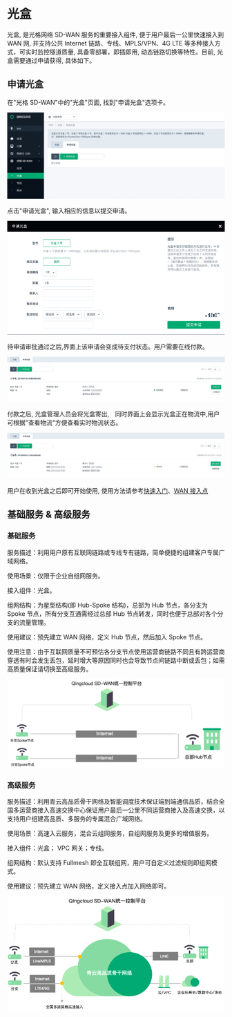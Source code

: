 ---
---

# 光盒

光盒, 是光格网络 SD-WAN 服务的重要接入组件, 便于用户最后一公里快速接入到 WAN 网,
并支持公共 Internet 链路、专线、MPLS/VPN、4G LTE 等多种接入方式，可实时监控隧道质量, 
具备零部署，即插即用, 动态链路切换等特性。目前, 光盒需要通过申请获得, 具体如下。

## 申请光盒

在"光格 SD-WAN"中的"光盒"页面, 找到"申请光盒"选项卡。

[![](../sd_wan/_images/apply_cpe.png)](../sd_wan/_images/apply_cpe.png)

点击"申请光盒", 输入相应的信息以提交申请。

[![](../sd_wan/_images/apply_cpe_info.png)](../sd_wan/_images/apply_cpe_info.png)

待申请审批通过之后,界面上该申请会变成待支付状态。用户需要在线付款。

[![](../sd_wan/_images/to_pay_cpe.png)](../sd_wan/_images/to_pay_cpe.png)

付款之后, 光盒管理人员会将光盒寄出,　同时界面上会显示光盒正在物流中,用户可根据"查看物流"方便查看实时物流状态。

[![](../sd_wan/_images/delivering_cpe.png)](../sd_wan/_images/delivering_cpe.png)

用户在收到光盒之后即可开始使用, 使用方法请参考[快速入门](quick_start)、[WAN 接入点](wan_access.html)

## 基础服务 & 高级服务

### 基础服务

服务描述：利用用户原有互联网链路或专线专有链路，简单便捷的组建客户专属广域网络。

使用场景：仅限于企业自组网服务。

接入组件：光盒。

组网结构：为星型结构(即 Hub-Spoke 结构)，总部为 Hub 节点，各分支为 Spoke 节点，所有分支互通需经过总部 Hub 节点转发，同时也便于总部对各个分支的流量管理。

使用建议：预先建立 WAN 网络，定义 Hub 节点，然后加入 Spoke 节点。

使用注意：由于互联网质量不可预估各分支节点使用运营商链路不同且有跨运营商穿透有时会发生丢包，延时增大等原因同时也会导致节点间链路中断或丢包；如需高质量保证请切换至高级服务。

![basic_cpe.png](../sd_wan/_images/basic_cpe.png)

### 高级服务

服务描述：利用青云高品质骨干网络及智能调度技术保证端到端通信品质，结合全国多运营商接入高速交换中心保证用户最后一公里不同运营商接入及高速交换，以支持用户组建高品质、多服务的专属混合广域网络。

使用场景：高速入云服务，混合云组网服务，自组网服务及更多的增值服务。

接入组件：光盒； VPC 网关；专线。

组网结构：默认支持 Fullmesh 即全互联组网，用户可自定义过滤规则即组网模式。

使用建议：预先建立 WAN 网络，定义接入点加入网络即可。

![advance_cpe.png](../sd_wan/_images/advance_cpe.png)
